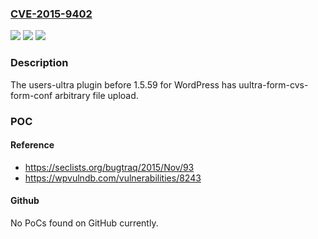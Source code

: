 ### [CVE-2015-9402](https://cve.mitre.org/cgi-bin/cvename.cgi?name=CVE-2015-9402)
![](https://img.shields.io/static/v1?label=Product&message=n%2Fa&color=blue)
![](https://img.shields.io/static/v1?label=Version&message=n%2Fa&color=blue)
![](https://img.shields.io/static/v1?label=Vulnerability&message=n%2Fa&color=brighgreen)

### Description

The users-ultra plugin before 1.5.59 for WordPress has uultra-form-cvs-form-conf arbitrary file upload.

### POC

#### Reference
- https://seclists.org/bugtraq/2015/Nov/93
- https://wpvulndb.com/vulnerabilities/8243

#### Github
No PoCs found on GitHub currently.

